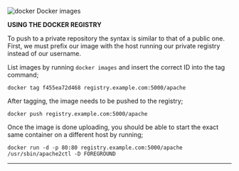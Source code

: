 ![docker](https://user-images.githubusercontent.com/45919758/85199435-7cd8e480-b2e7-11ea-892f-8c43f38578a7.png)
Docker images

**USING THE DOCKER REGISTRY**

To push to a private repository the syntax is similar to that of a public one. First, we must prefix our image with the host running our private registry instead of our username. 

List images by running `docker images` and insert the correct ID into the tag command;

```
docker tag f455ea72d468 registry.example.com:5000/apache
```
After tagging, the image needs to be pushed to the registry;

```
docker push registry.example.com:5000/apache
```
Once the image is done uploading, you should be able to start the exact same container on a different host by running;

```
docker run -d -p 80:80 registry.example.com:5000/apache /usr/sbin/apache2ctl -D FOREGROUND
```
___
